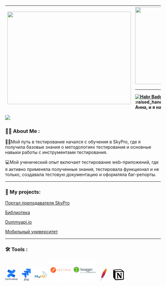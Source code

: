 <table>
  <thead>
    <tr>
      <th>  <img src="https://media.giphy.com/media/L8K62iTDkzGX6/giphy.gif" width="400" height="300" /> </th>
      <th> <div align="left"> <img src="https://media.giphy.com/media/v1.Y2lkPTc5MGI3NjExbTNrdjBvNWxpOXprY2FmaHBmcnNvMWp1ZXpuMW9oYzU4ZHRqOThodSZlcD12MV9pbnRlcm5hbF9naWZfYnlfaWQmY3Q9cw/HVofJOWFXGpDX4xeg1/giphy.gif" width="400" height="250"/> </div>

-----------------------
        
<div align="left"><a href="https://career.habr.com/annagruzdevaqa">
    <img src="https://img.shields.io/badge/Habr-black?style=for-the-badge&logo=Habr&logoColor=white" alt="Habr Badge"/>
  </a>
   <a href="https://t.me/Gruzdeva_A_K">
    <img src="https://img.shields.io/badge/Telegram-blue?style=for-the-badge&logo=Telegram&logoColor=white" alt="Telegram Badge"/>
  </a>
   <a href="https://hh.ru/resume/8b97088dff0cc002830039ed1f396f446f3379?disableBrowserCache=true&hhtmFrom=resume_list">
    <img src="https://img.shields.io/badge/HeadHunter-red?style=for-the-badge&logo=HeadHunter&logoColor=white" alt="HeadHunter Badge"/>
  </a></div>
   
<div align="left"> :raised_hand_with_fingers_splayed:Привет! Меня зовут Анна, и я начинающий тестировщик.</div>

</th>
    </tr>
  </thead>
  </table>

<img src="https://komarev.com/ghpvc/?username=GAnnaQA&color=blue"/>  

### :woman_technologist: About Me :

:woman_student:Мой путь в тестирование начался с обучения в SkyPro, где я получила базовые знания о методологиях тестирования и основные навыки работы с инструментами тестирования.

:computer:Мой ученический опыт включает тестирование web-приложений, где я активно применяла полученные знания, тестировала функционал и не только, создавала тестовую документацию и оформляла баг-репорты.

---

### :page_with_curl: My projects:

  [Портал преподавателя SkyPro](https://github.com/GAnnaQA/teacher-portal-SkyPro)
  
  [Библиотека](https://github.com/GAnnaQA/Testing-the-library/blob/main/README.md)

  [Dummyapi.io](https://github.com/GAnnaQA/Dummyapi.io/blob/main/README.md)
  
  [Мобильный университет](https://github.com/GAnnaQA/University/blob/main/README.md)

---

### :hammer_and_wrench: Tools :
<div>
  <img src="https://github.com/devicons/devicon/blob/master/icons/confluence/confluence-original-wordmark.svg" title="Confluence" alt="Confluence" width="40" height="40"/>&nbsp;
   <img src="https://github.com/devicons/devicon/blob/master/icons/jira/jira-original-wordmark.svg" title="Jira" alt="Jira" width="40" height="40"/>&nbsp;
  <img src="https://github.com/devicons/devicon/blob/master/icons/mysql/mysql-original-wordmark.svg" title="mysql" alt="mysql" width="40" height="40"/>&nbsp;
  <img src="https://github.com/devicons/devicon/blob/master/icons/postman/postman-original-wordmark.svg" title="postman" alt="postman" width="70" height="70"/>&nbsp;
  <img src="https://github.com/devicons/devicon/blob/master/icons/swagger/swagger-original-wordmark.svg" title="Swagger" alt="Swagger" width="70" height="70"/>&nbsp;
  <img src="https://github.com/devicons/devicon/blob/master/icons/apache/apache-original.svg" title="Apache JMeter" alt="Apache JMeter" width="40" height="40"/>&nbsp;
  <img src="https://github.com/devicons/devicon/blob/master/icons/notion/notion-original.svg" title="Notion" alt="Notion" width="40" height="40"/>
  </div>
